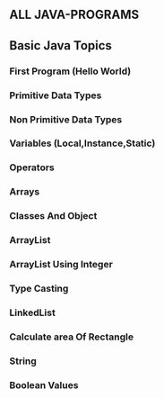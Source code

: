 ##  ALL JAVA-PROGRAMS
## Basic Java Topics
### First Program (Hello World)
### Primitive Data Types
### Non Primitive Data Types
### Variables (Local,Instance,Static)
### Operators
### Arrays
### Classes And Object
### ArrayList
### ArrayList Using Integer
### Type Casting
### LinkedList
### Calculate area Of Rectangle
### String
### Boolean Values

